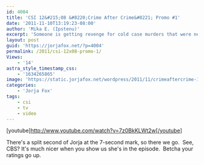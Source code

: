 ```yaml
---
id: 4004
title: 'CSI 12&#215;08 &#8220;Crime After Crime&#8221; Promo #1'
date: '2011-11-10T13:19:23-08:00'
author: 'Mika E. (Ipstenu)'
excerpt: 'Someone is getting revenge for cold case murders that were never solved.  Tune in November 16th.'
layout: post
guid: 'https://jorjafox.net/?p=4004'
permalink: /2011/csi-12x08-promo-1/
Views:
    - '14'
astra_style_timestamp_css:
    - '1634265865'
image: 'https://static.jorjafox.net/wordpress/2011/11/crimeaftercrime-1.jpg'
categories:
    - 'Jorja Fox'
tags:
    - csi
    - tv
    - video
---
```


[youtube]http://www.youtube.com/watch?v=7z0BkKLWt2w[/youtube]

There's a split second of Jorja at the 7-second mark, so there we go.  See, CBS? It's much nicer when you show us she's in the episode.  Betcha your ratings go up.